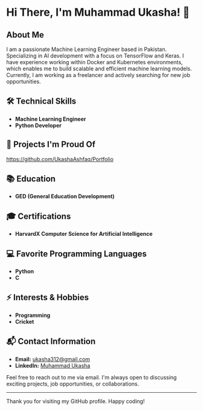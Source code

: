 # Hi There, I'm Muhammad Ukasha! 👋

## About Me

I am a passionate Machine Learning Engineer based in Pakistan.
Specializing in AI development with a focus on TensorFlow and Keras.
I have experience working within Docker and Kubernetes environments, which enables me to build scalable and efficient machine learning models.
Currently, I am working as a freelancer and actively searching for new job opportunities.

## 🛠 Technical Skills

- **Machine Learning Engineer**
- **Python Developer**

## 🌟 Projects I'm Proud Of

https://github.com/UkashaAshfaq/Portfolio

## 📚 Education

- **GED (General Education Development)**

## 🎓 Certifications

- **HarvardX Computer Science for Artificial Intelligence**

## 💻 Favorite Programming Languages

- **Python**
- **C**

## ⚡ Interests & Hobbies

- **Programming**
- **Cricket**

## 📬 Contact Information

- **Email:** [ukasha312@gmail.com](mailto:ukasha312@gmail.com)
- **LinkedIn:** [Muhammad Ukasha](https://www.linkedin.com/in/ukashaashfaq0/)

Feel free to reach out to me via email. I'm always open to discussing exciting projects, job opportunities, or collaborations.

---

Thank you for visiting my GitHub profile. Happy coding!
